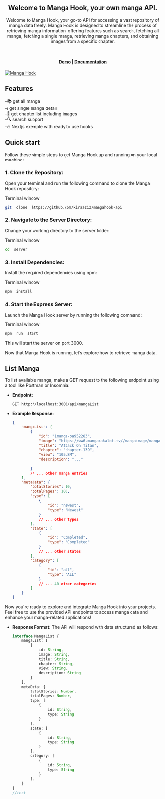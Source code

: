
<div align="center">
  <h2>
   Welcome to Manga Hook, your own manga API. </br>
  </h2>
  <p>
  Welcome to Manga Hook, your go-to API for accessing a vast repository of manga data freely. Manga Hook is designed to streamline the process of retrieving manga information, offering features such as search, fetching all manga, fetching a single manga, retrieving manga chapters, and obtaining images from a specific chapter.
  </p>
  <br />

</div>
<h4 align="center">
  <a href="https://mangahook.vercel.app">Demo</a> |
  <a href="https://mangahook-api.vercel.app">Documentation</a>
</h4>

<a href="https://mangahook.vercel.app" target="_blank" rel="noopener">
  <picture>
    <img alt="Manga Hook" src="https://mangahook-api.vercel.app/screenshot/list.png" />
  </picture>
</a>

## Features

-📚 get all manga <br/>
-ℹ️ get single manga detail <br/>
-📖 get chapter list including images <br/>
-🔍 search support <br/>
-🔥 Nextjs exemple with ready to use hooks <br/>

## Quick start

Follow these simple steps to get Manga Hook up and running on your local machine:

### 1.  **Clone the Repository:**

Open your terminal and run the following command to clone the Manga Hook repository:

Terminal window

```bash
git  clone  https://github.com/kiraaziz/mangahook-api
```

### 2.  **Navigate to the Server Directory:**

Change your working directory to the server folder:

Terminal window

```bash
cd  server
```

### 3.  **Install Dependencies:**

Install the required dependencies using npm:

Terminal window

```bash
npm  install
```

### 4.  **Start the Express Server:**

Launch the Manga Hook server by running the following command:

Terminal window

```bash
npm  run  start
```

This will start the server on port 3000.

Now that Manga Hook is running, let’s explore how to retrieve manga data.

## List Manga

To list available manga, make a GET request to the following endpoint using a tool like Postman or Insomnia:

- **Endpoint:**

    ```http
    GET http://localhost:3000/api/mangaList
    ```

- **Example Response:**

    ```json
    {
        "mangaList": [
            {
                "id": "1manga-oa952283",
                "image": "https://ww6.mangakakalot.tv//mangaimage/manga-oa952283.jpg",
                "title": "Attack On Titan",
                "chapter": "chapter-139",
                "view": "105.8M",
                "description": "..."
                
            }
            // ... other manga entries
        ],
        "metaData": {
            "totalStories": 10,
            "totalPages": 100,
            "type": [
                {
                    "id": "newest",
                    "type": "Newest"
                }
                // ... other types
            ],
            "state": [
                {
                    "id": "Completed",
                    "type": "Completed"
                }
                // ... other states
            ],
            "category": [
                {
                    "id": "all",
                    "type": "ALL"
                }
                // ... 40 other categories
            ]
        }
    }
    ```

Now you're ready to explore and integrate Manga Hook into your projects. Feel free to use the provided API endpoints to access manga data and enhance your manga-related applications!

- **Response Format:**
The API will respond with data structured as follows:

    ```typescript
    interface MangaList {
        mangaList: [
            {
                id: String,
                image: String,
                title: String,
                chapter: String,
                view: String,
                description: String
            }
        ],
        metaData: {
            totalStories: Number,
            totalPages: Number,
            type: [
                {
                    id: String,
                    type: String
                }
            ],
            state: [
                {
                    id: String,
                    type: String
                }
            ],
            category: [
                {
                    id: String,
                    type: String
                }
            ],
        }
    }
    //test
    ```

